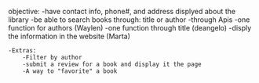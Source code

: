 <!--# MWDLibrary-->
<!--Client project-->
<!--Copy of Client Project Outline for the MWD app  https://docs.google.com/document/d/16TG9dWLA82uAuylmCK_tUFrbQ22bD60i5lPLZ7qWVjk/edit-->
objective:
    -have contact info, phone#, and address displyed about the library
    -be able to search books through: title or author
            -through Apis
            -one function for authors (Waylen)
            -one function through title (deangelo)
            -disply the information in the website (Marta)
            
    -Extras:
        -Filter by author
        -submit a review for a book and display it the page
        -A way to "favorite" a book